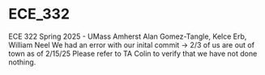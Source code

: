 # ECE_332
ECE 322 Spring 2025 - UMass Amherst
Alan Gomez-Tangle, Kelce Erb, William Neel
We had an error with our inital commit -> 2/3 of us are out of town as of 2/15/25
Please refer to TA Colin to verify that we have not done nothing.
